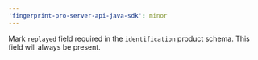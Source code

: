 ```yaml
---
'fingerprint-pro-server-api-java-sdk': minor
---
```


Mark `replayed` field required in the `identification` product schema. This field will always be present.
